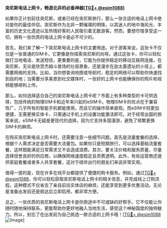 **突尼斯电话上网卡，畅游北非的必备神器[[TG💪+ @esim1088](https://t.me/s/esim1088)]**

如果你正计划前往突尼斯，或者已经在突尼斯旅行，那么一张合适的电话上网卡绝对是你的最佳伴侣。突尼斯作为北非一颗璀璨的明珠，以其迷人的地中海风光、丰富的历史文化遗迹以及热情好客的人民吸引着无数游客。然而，要想尽情享受这一切，拥有一张优质的电话上网卡是必不可少的。

首先，我们来了解一下突尼斯电话上网卡的主要用途。对于游客来说，这张卡不仅仅是一张普通的SIM卡，它更像是你探索突尼斯的向导。通过这张卡，你可以轻松拨打当地电话、发送短信，更重要的是，它能为你提供稳定的移动互联网连接。在突尼斯，无论是欣赏杰姆斗兽场的壮丽景象，还是漫步在迦太基遗址的小径上，都需要网络的支持。比如，当你想查询地图或导航时，稳定的网络可以帮助你快速找到目的地；当需要分享美景到社交媒体时，一张好的上网卡也能确保你的照片和视频能够顺利上传。

那么，如何选择适合自己的突尼斯电话上网卡呢？市面上有多种类型的卡可供选择，包括传统的物理SIM卡和近年来兴起的eSIM卡。物理SIM卡的优点在于兼容性广，几乎所有的智能手机都能使用，而且它的操作简单直观。而eSIM卡则更加便捷，无需更换实体卡，只需通过手机上的设置功能激活即可。对于经常出国的旅客来说，eSIM卡无疑是更现代的选择，因为它支持多国漫游，避免了频繁更换SIM卡的麻烦。

在购买突尼斯电话上网卡时，还需要注意一些细节问题。首先是流量套餐的选择，根据个人需求决定是否需要大流量包。如果你只是短期旅行，可以选择基础流量套餐，这样既能满足日常需求又不会造成浪费。其次，要关注价格和服务质量，尽量选择信誉良好的供应商，以确保网络速度稳定且资费透明。此外，有些运营商还提供家庭套餐或者多人共享套餐，这对于结伴出行的朋友们来说非常实用。

值得一提的是，现在许多在线平台都提供了便捷的购卡服务。例如，通过[TG💪+ @esim1088](https://t.me/s/esim1088)，你可以轻松获取突尼斯电话上网卡的相关信息，并完成线上订购流程。这种模式不仅省去了亲自前往实体店的麻烦，还能享受到更多优惠活动。无论是准备出发前还是抵达后立即启用，都非常方便。

总之，一张优质的突尼斯电话上网卡是你旅途中不可或缺的好帮手。它不仅能让你随时随地保持联系，更能帮助你更好地融入当地生活，感受这个神秘国度的独特魅力。所以，别忘了在出发前为自己挑选一款合适的上网卡哦！[[TG💪+ @esim1088](https://t.me/s/esim1088) ![Image](https://i.postimg.cc/4NQfJmqS/Snipaste-2025-05-13-00-14-12.png)]
